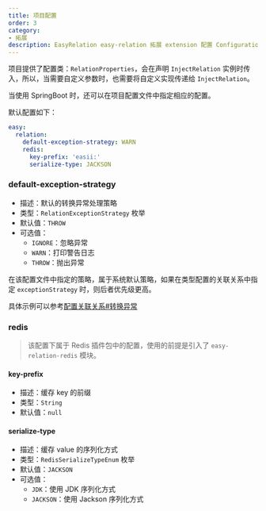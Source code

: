 ```yaml
---
title: 项目配置
order: 3
category:
- 拓展
description: EasyRelation easy-relation 拓展 extension 配置 Configuration
---
```


项目提供了配置类：`RelationProperties`，会在声明 `InjectRelation` 实例时传入，所以，当需要自定义参数时，也需要将自定义实现传递给 `InjectRelation`。

当使用 SpringBoot 时，还可以在项目配置文件中指定相应的配置。

默认配置如下：

```yaml
easy:
  relation:
    default-exception-strategy: WARN
    redis:
      key-prefix: 'easii:'
      serialize-type: JACKSON
```

### default-exception-strategy

- 描述：默认的转换异常处理策略
- 类型：`RelationExceptionStrategy` 枚举
- 默认值：`THROW`
- 可选值：
  - `IGNORE`：忽略异常
  - `WARN`：打印警告日志
  - `THROW`：抛出异常

在该配置文件中指定的策略，属于系统默认策略，如果在类型配置的关联关系中指定 `exceptionStrategy` 时，则后者优先级更高。

具体示例可以参考[配置关联关系#转换异常](/guide/configure-relation.html#转换异常)

### redis

> 该配置下属于 Redis 插件包中的配置，使用的前提是引入了 `easy-relation-redis` 模块。

#### key-prefix

- 描述：缓存 key 的前缀
- 类型：`String`
- 默认值：`null`

#### serialize-type

- 描述：缓存 value 的序列化方式
- 类型：`RedisSerializeTypeEnum` 枚举
- 默认值：`JACKSON`
- 可选值：
  - `JDK`：使用 JDK 序列化方式
  - `JACKSON`：使用 Jackson 序列化方式

